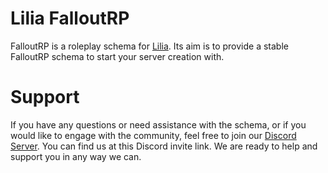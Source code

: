 # Lilia FalloutRP
 
FalloutRP is a roleplay schema for [Lilia](https://github.com/LiliaFramework/Lilia). Its aim is to provide a stable FalloutRP schema to start your server creation with.

# Support

If you have any questions or need assistance with the schema, or if you would like to engage with the community, feel free to join our [Discord Server](https://discord.gg/52MSnh39vw). You can find us at this Discord invite link. We are ready to help and support you in any way we can.
